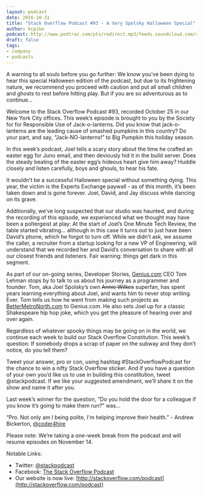```yaml
---
layout: podcast
date: 2016-10-31
title: "Stack Overflow Podcast #93 - A Very Spolsky Halloween Special"
author: kcpike
podcast: http://www.podtrac.com/pts/redirect.mp3/feeds.soundcloud.com/stream/290793051-stack-exchange-stack-overflow-podcast-93-a-very-spolsky-halloween-special.mp3
draft: false
tags:
- company
- podcasts
---
```


A warning to all souls before you go further: We know you’ve been dying to hear this special Halloween edition of the podcast, but due to its frightening nature, we recommend you proceed with caution and put all small children and ghosts to rest before hitting play. But if you are so adventurous as to continue…

Welcome to the Stack Overflow Podcast #93, recorded October 25 in our New York City offices. This week’s episode is brought to you by the Society for for Responsible Use of Jack-o-lanterns. Did you know that jack-o-lanterns are the leading cause of smashed pumpkins in this country? Do your part, and say, “Jack-NO-lanterns!” to Big Pumpkin this holiday season.

In this week’s podcast, Joel tells a scary story about the time he crafted an easter egg for Juno email, and then deviously hid it in the build server. Does the steady beating of the easter egg’s hideous heart give him away? Huddle closely and listen carefully, boys and ghouls, to hear his fate.

It wouldn’t be a successful Halloween special without something dying. This year, the victim is the Experts Exchange paywall - as of this month, it’s been taken down and is gone forever. Joel, David, and Jay discuss while dancing on its grave. 

Additionally, we’ve long suspected that our studio was haunted, and during the recording of this episode, we experienced what we thought may have been a poltergeist at play: At the start of Joel’s One Minute Tech Review, the table started vibrating… although in this case it turns out to just have been David’s phone, which he forgot to turn off. While we didn’t ask, we assume the caller, a recruiter from a startup looking for a new VP of Engineering, will understand that we recorded her and David’s conversation to share with all our closest friends and listeners. Fair warning: things get dark in this segment.

As part of our on-going series, Developer Stories, [Genius.com](http://genius.com/) CEO Tom Lehman stops by to talk to us about his journey as a programmer and founder. Tom, aka Joel Spolsky’s own ~~Annie Wilkes~~ superfan, has spent years learning everything about Joel, and wants him to never stop writing. Ever. Tom tells us how he went from making such projects as [BetterMetroNorth.com](http://www.bettermetronorth.com/) to Genius.com. He also sets Joel up for a classic Shakespeare hip hop joke, which you get the pleasure of hearing over and over again.

Regardless of whatever spooky things may be going on in the world, we continue each week to build our Stack Overflow Constitution. This week’s question: If somebody drops a scrap of paper on the subway and they don’t notice, do you tell them?

Tweet your answer, pro or con, using hashtag #StackOverflowPodcast for the chance to win a nifty Stack Overflow sticker. And if you have a question of your own you’d like us to use in building this constitution, tweet @stackpodcast. If we like your suggested amendment, we’ll share it on the show and name it after you.

Last week’s winner for the question, “Do you hold the door for a colleague if you know it’s going to make them run?” was…

“Pro. Not only am I being polite, I'm helping improve their health.” - Andrew Bickerton, [@coder4hire](https://twitter.com/coder4hire/status/790853624079519744)

Please note: We’re taking a one-week break from the podcast and will resume episodes on November 14.

Notable Links:

* Twitter: [@stackpodcast](https://twitter.com/stackpodcast) 
* Facebook: [The Stack Overflow Podcast](https://www.facebook.com/stackoverflowpodcast/)
* Our website is now live: [http://stackoverflow.com/podcast](http://stackoverflow.com/podcast)

